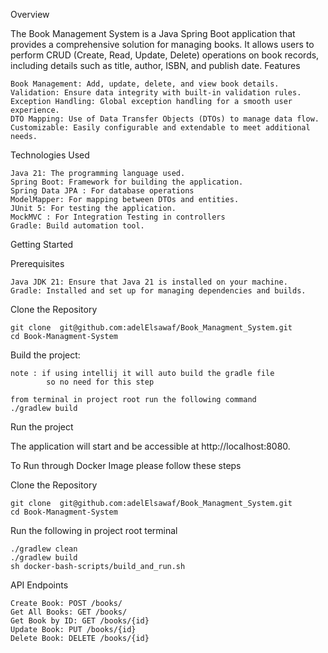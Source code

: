 Overview

The Book Management System is a Java Spring Boot application that provides a comprehensive solution for managing books. It allows users to perform CRUD (Create, Read, Update, Delete) operations on book records, including details such as title, author, ISBN, and publish date.
Features

    Book Management: Add, update, delete, and view book details.
    Validation: Ensure data integrity with built-in validation rules.
    Exception Handling: Global exception handling for a smooth user experience.
    DTO Mapping: Use of Data Transfer Objects (DTOs) to manage data flow.
    Customizable: Easily configurable and extendable to meet additional needs.

Technologies Used

    Java 21: The programming language used.
    Spring Boot: Framework for building the application.
    Spring Data JPA : For database operations
    ModelMapper: For mapping between DTOs and entities.
    JUnit 5: For testing the application.
    MockMVC : For Integration Testing in controllers
    Gradle: Build automation tool.

Getting Started

Prerequisites

    Java JDK 21: Ensure that Java 21 is installed on your machine.
    Gradle: Installed and set up for managing dependencies and builds.

Clone the Repository
    
    git clone  git@github.com:adelElsawaf/Book_Managment_System.git
    cd Book-Managment-System

Build the project:

    note : if using intellij it will auto build the gradle file
            so no need for this step

    from terminal in project root run the following command 
    ./gradlew build

Run the project

The application will start and be accessible at http://localhost:8080.


To Run through Docker Image please follow these steps

Clone the Repository
    
    git clone  git@github.com:adelElsawaf/Book_Managment_System.git
    cd Book-Managment-System

Run the following in project root terminal

    ./gradlew clean
    ./gradlew build
    sh docker-bash-scripts/build_and_run.sh 

API Endpoints

    Create Book: POST /books/
    Get All Books: GET /books/
    Get Book by ID: GET /books/{id}
    Update Book: PUT /books/{id}
    Delete Book: DELETE /books/{id}    

